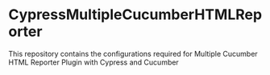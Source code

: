 # CypressMultipleCucumberHTMLReporter
This repository contains the configurations required for Multiple Cucumber HTML Reporter Plugin with Cypress and Cucumber
